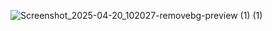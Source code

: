 ![Screenshot_2025-04-20_102027-removebg-preview (1) (1)](https://github.com/user-attachments/assets/0676b485-55c8-4079-a117-bdbacf388a43)
